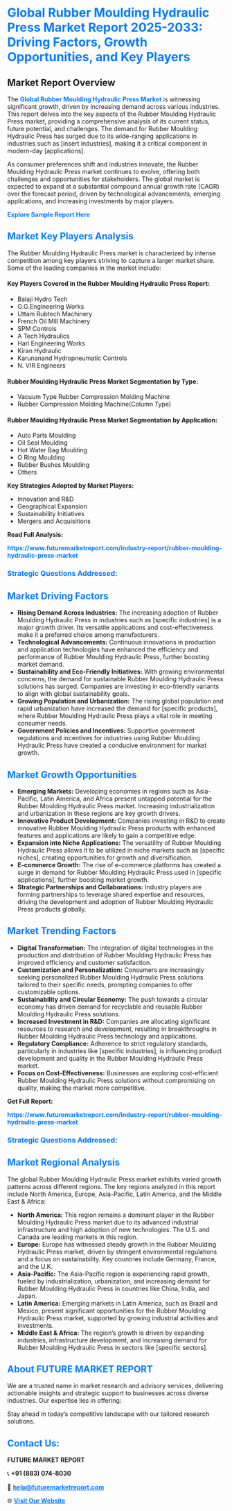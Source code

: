 <h1 style="color: #007BFF;">Global Rubber Moulding Hydraulic Press Market Report 2025-2033: Driving Factors, Growth Opportunities, and Key Players</h1>

<section id="overview">
<h2>Market Report Overview</h2>
<p>The <a href="https://www.futuremarketreport.com/industry-report/rubber-moulding-hydraulic-press-market" style="color: #007BFF; text-decoration: none;"><strong>Global Rubber Moulding Hydraulic Press Market</strong></a> is witnessing significant growth, driven by increasing demand across various industries. This report delves into the key aspects of the Rubber Moulding Hydraulic Press market, providing a comprehensive analysis of its current status, future potential, and challenges. The demand for Rubber Moulding Hydraulic Press has surged due to its wide-ranging applications in industries such as [insert industries], making it a critical component in modern-day [applications].</p>
<p>As consumer preferences shift and industries innovate, the Rubber Moulding Hydraulic Press market continues to evolve, offering both challenges and opportunities for stakeholders. The global market is expected to expand at a substantial compound annual growth rate (CAGR) over the forecast period, driven by technological advancements, emerging applications, and increasing investments by major players.</p>
</section>

<section id="overview">
<p><a href="https://www.futuremarketreport.com/request-sample/reportId=59758" style="color: #007BFF; text-decoration: none;"><strong>Explore Sample Report Here</strong></a></p>
</section>

<section id="key-players">
<h2 style="color: #007BFF;">Market Key Players Analysis</h2>
<p>The Rubber Moulding Hydraulic Press market is characterized by intense competition among key players striving to capture a larger market share. Some of the leading companies in the market include:</p>
<h4>Key Players Covered in the Rubber Moulding Hydraulic Press Report:</h4>
<ul><li>Balaji Hydro Tech</li><li>G.G.Engineering Works</li><li>Uttam Rubtech Machinery</li><li>French Oil Mill Machinery</li><li>SPM Controls</li><li>A Tech Hydraulics</li><li>Hari Engineering Works</li><li>Kiran Hydraulic</li><li>Karunanand Hydropneumatic Controls</li><li>N. VIR Engineers</li></ul>
<h4>Rubber Moulding Hydraulic Press Market Segmentation by Type:</h4>
<ul><li>Vacuum Type Rubber Compression Molding Machine</li><li>Rubber Compression Molding Machine(Column Type)</li></ul>

<h4>Rubber Moulding Hydraulic Press Market Segmentation by Application:</h4>
<ul><li>Auto Parts Moulding</li><li>Oil Seal Moulding</li><li>Hot Water Bag Moulding</li><li>O Ring Moulding</li><li>Rubber Bushes Moulding</li><li>Others</li></ul>
<p><strong>Key Strategies Adopted by Market Players:</strong></p>
<ul>
<li>Innovation and R&D</li>
<li>Geographical Expansion</li>
<li>Sustainability Initiatives</li>
<li>Mergers and Acquisitions</li>
</ul>
</section>

<section>
<p><strong>Read Full Analysis: </strong></p><a href="https://www.futuremarketreport.com/industry-report/rubber-moulding-hydraulic-press-market" style="color: #007BFF; text-decoration: none;"><strong>https://www.futuremarketreport.com/industry-report/rubber-moulding-hydraulic-press-market</strong></a>
<h3 style="color: #007BFF;">Strategic Questions Addressed:</h3>
</section>

<section id="driving-factors">
<h2 style="color: #007BFF;">Market Driving Factors</h2>
<ul>
<li><strong>Rising Demand Across Industries:</strong> The increasing adoption of Rubber Moulding Hydraulic Press in industries such as [specific industries] is a major growth driver. Its versatile applications and cost-effectiveness make it a preferred choice among manufacturers.</li>
<li><strong>Technological Advancements:</strong> Continuous innovations in production and application technologies have enhanced the efficiency and performance of Rubber Moulding Hydraulic Press, further boosting market demand.</li>
<li><strong>Sustainability and Eco-Friendly Initiatives:</strong> With growing environmental concerns, the demand for sustainable Rubber Moulding Hydraulic Press solutions has surged. Companies are investing in eco-friendly variants to align with global sustainability goals.</li>
<li><strong>Growing Population and Urbanization:</strong> The rising global population and rapid urbanization have increased the demand for [specific products], where Rubber Moulding Hydraulic Press plays a vital role in meeting consumer needs.</li>
<li><strong>Government Policies and Incentives:</strong> Supportive government regulations and incentives for industries using Rubber Moulding Hydraulic Press have created a conducive environment for market growth.</li>
</ul>
</section>

<section id="growth-opportunities">
<h2 style="color: #007BFF;">Market Growth Opportunities</h2>
<ul>
<li><strong>Emerging Markets:</strong> Developing economies in regions such as Asia-Pacific, Latin America, and Africa present untapped potential for the Rubber Moulding Hydraulic Press market. Increasing industrialization and urbanization in these regions are key growth drivers.</li>
<li><strong>Innovative Product Development:</strong> Companies investing in R&D to create innovative Rubber Moulding Hydraulic Press products with enhanced features and applications are likely to gain a competitive edge.</li>
<li><strong>Expansion into Niche Applications:</strong> The versatility of Rubber Moulding Hydraulic Press allows it to be utilized in niche markets such as [specific niches], creating opportunities for growth and diversification.</li>
<li><strong>E-commerce Growth:</strong> The rise of e-commerce platforms has created a surge in demand for Rubber Moulding Hydraulic Press used in [specific applications], further boosting market growth.</li>
<li><strong>Strategic Partnerships and Collaborations:</strong> Industry players are forming partnerships to leverage shared expertise and resources, driving the development and adoption of Rubber Moulding Hydraulic Press products globally.</li>
</ul>
</section>

<section id="trending-factors">
<h2 style="color: #007BFF;">Market Trending Factors</h2>
<ul>
<li><strong>Digital Transformation:</strong> The integration of digital technologies in the production and distribution of Rubber Moulding Hydraulic Press has improved efficiency and customer satisfaction.</li>
<li><strong>Customization and Personalization:</strong> Consumers are increasingly seeking personalized Rubber Moulding Hydraulic Press solutions tailored to their specific needs, prompting companies to offer customizable options.</li>
<li><strong>Sustainability and Circular Economy:</strong> The push towards a circular economy has driven demand for recyclable and reusable Rubber Moulding Hydraulic Press solutions.</li>
<li><strong>Increased Investment in R&D:</strong> Companies are allocating significant resources to research and development, resulting in breakthroughs in Rubber Moulding Hydraulic Press technology and applications.</li>
<li><strong>Regulatory Compliance:</strong> Adherence to strict regulatory standards, particularly in industries like [specific industries], is influencing product development and quality in the Rubber Moulding Hydraulic Press market.</li>
<li><strong>Focus on Cost-Effectiveness:</strong> Businesses are exploring cost-efficient Rubber Moulding Hydraulic Press solutions without compromising on quality, making the market more competitive.</li>
</ul>
</section>

<section>
<p><strong>Get Full Report: </strong></p><a href="https://www.futuremarketreport.com/industry-report/rubber-moulding-hydraulic-press-market" style="color: #007BFF; text-decoration: none;"><strong>https://www.futuremarketreport.com/industry-report/rubber-moulding-hydraulic-press-market</strong></a>
<h3 style="color: #007BFF;">Strategic Questions Addressed:</h3>
</section>


<section id="regional-analysis">
<h2 style="color: #007BFF;">Market Regional Analysis</h2>
<p>The global Rubber Moulding Hydraulic Press market exhibits varied growth patterns across different regions. The key regions analyzed in this report include North America, Europe, Asia-Pacific, Latin America, and the Middle East & Africa:</p>
<ul>
<li><strong>North America:</strong> This region remains a dominant player in the Rubber Moulding Hydraulic Press market due to its advanced industrial infrastructure and high adoption of new technologies. The U.S. and Canada are leading markets in this region.</li>
<li><strong>Europe:</strong> Europe has witnessed steady growth in the Rubber Moulding Hydraulic Press market, driven by stringent environmental regulations and a focus on sustainability. Key countries include Germany, France, and the U.K.</li>
<li><strong>Asia-Pacific:</strong> The Asia-Pacific region is experiencing rapid growth, fueled by industrialization, urbanization, and increasing demand for Rubber Moulding Hydraulic Press in countries like China, India, and Japan.</li>
<li><strong>Latin America:</strong> Emerging markets in Latin America, such as Brazil and Mexico, present significant opportunities for the Rubber Moulding Hydraulic Press market, supported by growing industrial activities and investments.</li>
<li><strong>Middle East & Africa:</strong> The region’s growth is driven by expanding industries, infrastructure development, and increasing demand for Rubber Moulding Hydraulic Press in sectors like [specific sectors].</li>
</ul>
</section>

<footer>
<h2 style="color: #007BFF;">About FUTURE MARKET REPORT</h2>
<p>We are a trusted name in market research and advisory services, delivering actionable insights and strategic support to businesses across diverse industries. Our expertise lies in offering:</p>

<p>Stay ahead in today’s competitive landscape with our tailored research solutions.</p>

<h2 style="color: #007BFF;">Contact Us:</h2>
<p><strong>FUTURE MARKET REPORT</strong></p>
<p>📞 <strong>+91 (883) 074-8030</strong></p>
<p>📧 <strong><a href="mailto:help@futuremarketreport.com" style="color: #007BFF;">help@futuremarketreport.com</a></strong></p>
<p>🌐 <strong><a href="https://www.futuremarketreport.com/" style="color: #007BFF;">Visit Our Website</a></strong></p>
</footer>